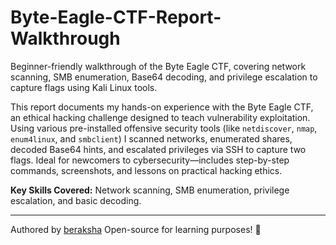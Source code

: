 # Byte-Eagle-CTF-Report-Walkthrough
Beginner-friendly walkthrough of the Byte Eagle CTF, covering network scanning, SMB enumeration, Base64 decoding, and privilege escalation to capture flags using Kali Linux tools.

This report documents my hands-on experience with the Byte Eagle CTF, an ethical hacking challenge designed to teach vulnerability exploitation. Using various pre-installed offensive security tools (like `netdiscover`, `nmap`, `enum4linux`, and `smbclient`) I scanned networks, enumerated shares, decoded Base64 hints, and escalated privileges via SSH to capture two flags. Ideal for newcomers to cybersecurity—includes step-by-step commands, screenshots, and lessons on practical hacking ethics.

**Key Skills Covered:** Network scanning, SMB enumeration, privilege escalation, and basic decoding.

---

Authored by [beraksha](https://github.com/beraksha) Open-source for learning purposes! 🚀
